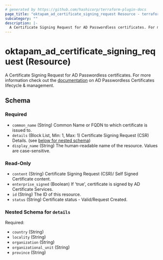 ```yaml
---
# generated by https://github.com/hashicorp/terraform-plugin-docs
page_title: "oktapam_ad_certificate_signing_request Resource - terraform-provider-oktapam"
subcategory: ""
description: |-
  A Certificate Signing Request for AD Passwordless certificates. For more information check out the documentation https://help.okta.com/asa/en-us/Content/Topics/Adv_Server_Access/docs/ad-certs.htm on AD Passwordless Certificates lifecycle & management.
---
```


# oktapam_ad_certificate_signing_request (Resource)

A Certificate Signing Request for AD Passwordless certificates. For more information check out the [documentation](https://help.okta.com/asa/en-us/Content/Topics/Adv_Server_Access/docs/ad-certs.htm) on AD Passwordless Certificates lifecycle & management.



<!-- schema generated by tfplugindocs -->
## Schema

### Required

- `common_name` (String) Common Name or FQDN to which certificate is issued to.
- `details` (Block List, Min: 1, Max: 1) Certificate Signing Request (CSR) Details. (see [below for nested schema](#nestedblock--details))
- `display_name` (String) The human-readable name of the resource. Values are case-sensitive.

### Read-Only

- `content` (String) Certificate Signing Request (CSR)/ Self Signed Certificate content.
- `enterprise_signed` (Boolean) If 'true', certificate is signed by AD Certificate Services.
- `id` (String) The ID of this resource.
- `status` (String) Certificate status - Valid/Request Created.

<a id="nestedblock--details"></a>
### Nested Schema for `details`

Required:

- `country` (String)
- `locality` (String)
- `organization` (String)
- `organizational_unit` (String)
- `province` (String)


